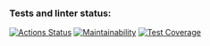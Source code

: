 ### Tests and linter status:
[![Actions Status](https://github.com/SiKnow/frontend-project-lvl3/workflows/hexlet-check/badge.svg)](https://github.com/SiKnow/frontend-project-lvl3/actions)
[![Maintainability](https://api.codeclimate.com/v1/badges/e356d7f9e1e6735bbbc0/maintainability)](https://codeclimate.com/github/SiKnow/frontend-project-lvl3/maintainability)
[![Test Coverage](https://api.codeclimate.com/v1/badges/e356d7f9e1e6735bbbc0/test_coverage)](https://codeclimate.com/github/SiKnow/frontend-project-lvl3/test_coverage)